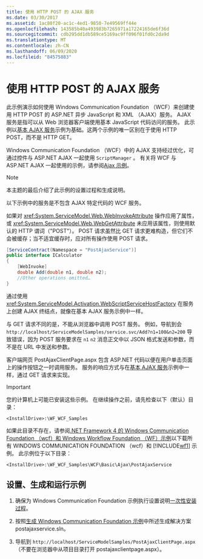 ```yaml
---
title: 使用 HTTP POST 的 AJAX 服务
ms.date: 03/30/2017
ms.assetid: 1ac80f20-ac1c-4ed1-9850-7e49569ff44e
ms.openlocfilehash: 143585b40a493983b7265971a17224165de6f36d
ms.sourcegitcommit: cdb295dd1db589ce5169ac9ff096f01fd0c2da9d
ms.translationtype: MT
ms.contentlocale: zh-CN
ms.lasthandoff: 06/09/2020
ms.locfileid: "84575883"
---
```

# <a name="ajax-service-using-http-post"></a>使用 HTTP POST 的 AJAX 服务

此示例演示如何使用 Windows Communication Foundation （WCF）来创建使用 HTTP POST 的 ASP.NET 异步 JavaScript 和 XML （AJAX）服务。 AJAX 服务是指可以从 Web 浏览器客户端使用基本 JavaScript 代码访问的服务。 此示例以[基本 AJAX 服务](basic-ajax-service.md)示例为基础。这两个示例的唯一区别在于使用 HTTP POST，而不是 HTTP GET。

Windows Communication Foundation （WCF）中的 AJAX 支持经过优化，可通过控件与 ASP.NET AJAX 一起使用 `ScriptManager` 。 有关将 WCF 与 ASP.NET AJAX 一起使用的示例，请参阅[Ajax 示例](ajax-service-using-http-post.md)。

> [!NOTE]
> 本主题的最后介绍了此示例的设置过程和生成说明。

以下示例中的服务是不包含 AJAX 特定代码的 WCF 服务。

如果对 <xref:System.ServiceModel.Web.WebInvokeAttribute> 操作应用了属性，或 <xref:System.ServiceModel.Web.WebGetAttribute> 未应用该属性，则使用默认的 HTTP 谓词（"POST"）。 POST 请求虽然比 GET 请求更难构造，但它们不会被缓存；当不适宜缓存时，应对所有操作使用 POST 请求。

```csharp
[ServiceContract(Namespace = "PostAjaxService")]
public interface ICalculator
{
    [WebInvoke]
    double Add(double n1, double n2);
    //Other operations omitted…
}
```

通过使用 <xref:System.ServiceModel.Activation.WebScriptServiceHostFactory> 在服务上创建 AJAX 终结点，就像在基本 AJAX 服务示例中一样。

与 GET 请求不同的是，不能从浏览器中调用 POST 服务。 例如，导航到会 `http://localhost/ServiceModelSamples/service.svc/Add?n1=100&n2=200` 导致错误，因为 POST 服务要求在 `n1` `n2` 消息正文中以 JSON 格式发送和参数，而不是在 URL 中发送和参数。

客户端网页 PostAjaxClientPage.aspx 包含 ASP.NET 代码以便在用户单击页面上的操作按钮之一时调用服务。 服务的响应方式与在[基本 AJAX 服务](basic-ajax-service.md)示例中一样，通过 GET 请求来实现。

> [!IMPORTANT]
> 您的计算机上可能已安装这些示例。 在继续操作之前，请先检查以下（默认）目录：
>
> `<InstallDrive>:\WF_WCF_Samples`
>
> 如果此目录不存在，请参阅[.NET Framework 4 的 Windows Communication Foundation （wcf）和 Windows Workflow Foundation （WF）示例](https://www.microsoft.com/download/details.aspx?id=21459)以下载所有 WINDOWS COMMUNICATION FOUNDATION （wcf）和 [!INCLUDE[wf1](../../../../includes/wf1-md.md)] 示例。 此示例位于以下目录：
>
> `<InstallDrive>:\WF_WCF_Samples\WCF\Basic\Ajax\PostAjaxService`

## <a name="to-set-up-build-and-run-the-sample"></a>设置、生成和运行示例

1. 确保为 Windows Communication Foundation 示例执行设置说明[一次性安装过程](one-time-setup-procedure-for-the-wcf-samples.md)。

2. 按照[生成 Windows Communication Foundation 示例](building-the-samples.md)中所述生成解决方案 postajaxservice.sln。

3. 导航到 `http://localhost/ServiceModelSamples/PostAjaxClientPage.aspx` （不要在浏览器中从项目目录打开 postajaxclientpage.aspx）。

